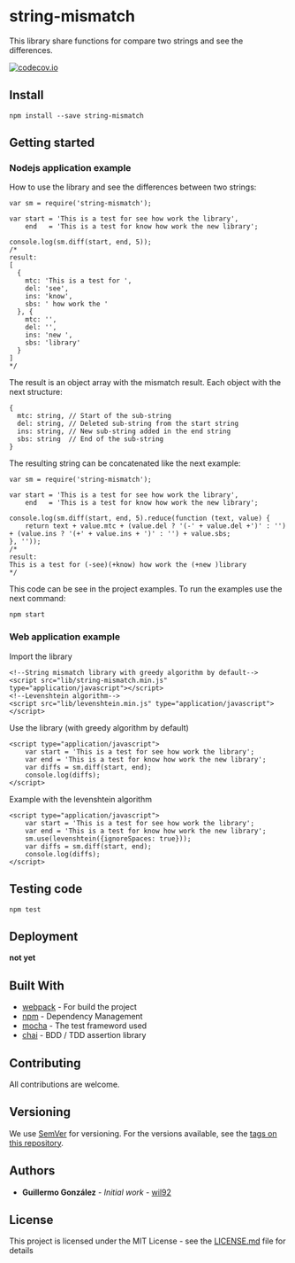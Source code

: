 # string-mismatch

This library share functions for compare two strings and see the differences.

[![codecov.io](https://img.shields.io/codecov/c/github/wil92/string-mismatch/master.svg?style=flat-square)](http://codecov.io/github/wil92/string-mismatch?branch=master)

## Install

```
npm install --save string-mismatch
```

## Getting started

### Nodejs application example
How to use the library and see the differences between two strings:

```es5
var sm = require('string-mismatch');

var start = 'This is a test for see how work the library',
    end   = 'This is a test for know how work the new library';

console.log(sm.diff(start, end, 5));
/*
result:
[
  {
    mtc: 'This is a test for ',
    del: 'see',
    ins: 'know',
    sbs: ' how work the '
  }, {
    mtc: '',
    del: '',
    ins: 'new ',
    sbs: 'library'
  }
]
*/
```

The result is an object array with the mismatch result. Each object with the next structure:

```es5
{
  mtc: string, // Start of the sub-string
  del: string, // Deleted sub-string from the start string
  ins: string, // New sub-string added in the end string
  sbs: string  // End of the sub-string
}
```

The resulting string can be concatenated like the next example:

```es5
var sm = require('string-mismatch');

var start = 'This is a test for see how work the library',
    end   = 'This is a test for know how work the new library';

console.log(sm.diff(start, end, 5).reduce(function (text, value) {
    return text + value.mtc + (value.del ? '(-' + value.del +')' : '') + (value.ins ? '(+' + value.ins + ')' : '') + value.sbs;
}, ''));
/*
result:
This is a test for (-see)(+know) how work the (+new )library
*/
```

This code can be see in the project examples. To run the examples use the next command:

```
npm start
```


### Web application example

Import the library

```html5
<!--String mismatch library with greedy algorithm by default-->
<script src="lib/string-mismatch.min.js" type="application/javascript"></script>
<!--Levenshtein algorithm-->
<script src="lib/levenshtein.min.js" type="application/javascript"></script>
```

Use the library (with greedy algorithm by default)

```html5
<script type="application/javascript">
    var start = 'This is a test for see how work the library';
    var end = 'This is a test for know how work the new library';
    var diffs = sm.diff(start, end);
    console.log(diffs);
</script>
```

Example with the levenshtein algorithm

```html5
<script type="application/javascript">
    var start = 'This is a test for see how work the library';
    var end = 'This is a test for know how work the new library';
    sm.use(levenshtein({ignoreSpaces: true}));
    var diffs = sm.diff(start, end);
    console.log(diffs);
</script>
```

## Testing code

```
npm test
```

## Deployment

**not yet**

## Built With

* [webpack](https://webpack.js.org/) - For build the project
* [npm](https://www.npmjs.com/) - Dependency Management
* [mocha](https://mochajs.org/) - The test frameword used
* [chai](https://mochajs.org/) - BDD / TDD assertion library

## Contributing

All contributions are welcome.

## Versioning

We use [SemVer](http://semver.org/) for versioning. For the versions available, see the [tags on this repository](https://github.com/your/project/tags).

## Authors

* **Guillermo González** - *Initial work* - [wil92](https://github.com/wil92)

## License

This project is licensed under the MIT License - see the [LICENSE.md](https://gitlab.com/wil92/wankar-server/blob/development/LICENSE) file for details
